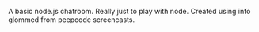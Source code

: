 A basic node.js chatroom. Really just to play with node. Created using info glommed from peepcode screencasts.
